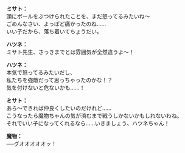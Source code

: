 # 

  
**ミサト：**  
頭にボールをぶつけられたことを、まだ怒ってるみたいね～  
ごめんなさい、よっぽど痛かったのね……  
いい子だから、落ち着いてちょうだい。  
  
**ハツネ：**  
ミサト先生、さっきまでとは雰囲気が全然違うよ～！  
  
**ハツネ：**  
本気で怒ってるみたいだし、  
私たちを強敵だって思っちゃったのかな！？  
気を付けないと危ないかも……！  
  
**ミサト：**  
あら～できれば仲良くしたいのだけれど……  
こうなったら魔物ちゃんの気が済むまで戦うしかないかもしれないわね。  
それでいい子になってくれるなら……いきましょう、ハツネちゃん！  
  
**魔物：**  
──グオオオオオッ！  
